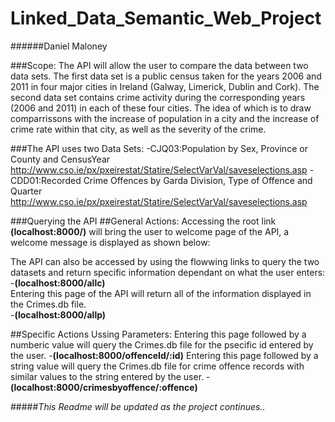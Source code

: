 # Linked_Data_Semantic_Web_Project

######Daniel Maloney

###Scope:
The API will allow the user to compare the data between two data sets. 
The first data set is a public census taken for the years 2006 and 2011 in four major cities 
in Ireland (Galway, Limerick, Dublin and Cork). The second data set contains crime activity during
the corresponding years (2006 and 2011) in each of these four cities. The idea of which is to
draw comparrissons with the increase of population in a city and the increase of crime rate within that city, 
as well as the severity of the crime.

###The API uses two Data Sets:
-CJQ03:Population by Sex, Province or County and CensusYear
http://www.cso.ie/px/pxeirestat/Statire/SelectVarVal/saveselections.asp
-CDD01:Recorded Crime Offences by Garda Division, Type of Offence and Quarter
http://www.cso.ie/px/pxeirestat/Statire/SelectVarVal/saveselections.asp

###Querying the API
##General Actions:
Accessing the root link **(localhost:8000/)** will bring the user to welcome page of the API, a welcome message is displayed as shown below:

The API can also be accessed by using the flowwing links to query the two datasets and return specific information dependant on what the user enters:
-**(localhost:8000/allc)**
<br>Entering this page of the API will return all of the information displayed in the Crimes.db file.</br>
-**(localhost:8000/allp)**

##Specific Actions Ussing Parameters:
Entering this page followed by a numberic value will query the Crimes.db file for the psecific id entered by the user.
-**(localhost:8000/offenceId/:id)**
Entering this page followed by a string value will query the Crimes.db file for crime offence records with similar values to the string entered by the user.
-**(localhost:8000/crimesbyoffence/:offence)**

#####*This Readme will be updated as the project continues..*


